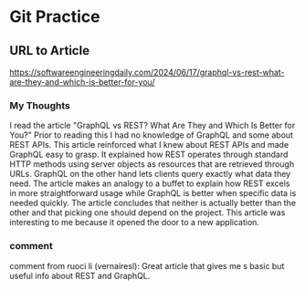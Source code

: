 # Git Practice

## URL to Article
https://softwareengineeringdaily.com/2024/06/17/graphql-vs-rest-what-are-they-and-which-is-better-for-you/

### My Thoughts

I read the article "GraphQL vs REST? What Are They and Which Is Better for You?" Prior to reading this I had no knowledge of GraphQL and some about REST APIs. This article reinforced what I knew about REST APIs and made GraphQL easy to grasp. It explained how REST operates through standard HTTP methods using server objects as resources that are retrieved through URLs. GraphQL on the other hand lets clients query exactly what data they need. The article makes an analogy to a buffet to explain how REST excels in more straightforward usage while GraphQL is better when specific data is needed quickly. The article concludes that neither is actually better than the other and that picking one should depend on the project. This article was interesting to me because it opened the door to a new application. 

### comment
comment from ruoci li (vernairesl):
Great article that gives me s basic but useful info about REST and GraphQL.
